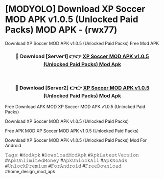 # [MODYOLO] Download XP Soccer MOD APK v1.0.5 (Unlocked Paid Packs) MOD APK - (rwx77)
Download XP Soccer MOD APK v1.0.5 (Unlocked Paid Packs) Free Mod APK

<div align="center">
<h3>🔴 Download [Server1] 👉👉 <a href="https://apk-comot.site?title=XP_Soccer_MOD_APK_v1.0.5_(Unlocked_Paid_Packs)">XP Soccer MOD APK v1.0.5 (Unlocked Paid Packs) Mod Apk</a></h3><br>

<h3>🔴 Download [Server2] 👉👉 <a href="https://apk-comot.site?title=XP_Soccer_MOD_APK_v1.0.5_(Unlocked_Paid_Packs)">XP Soccer MOD APK v1.0.5 (Unlocked Paid Packs) Mod Apk</a></h3>
</div>


Free Download APK MOD XP Soccer MOD APK v1.0.5 (Unlocked Paid Packs)

Download XP Soccer MOD APK v1.0.5 (Unlocked Paid Packs) 

Free APK MOD XP Soccer MOD APK v1.0.5 (Unlocked Paid Packs) 

Download XP Soccer MOD APK v1.0.5 (Unlocked Paid Packs) Mod For Android

𝚃𝚊𝚐𝚜: #𝙼𝚘𝚍𝙰𝚙𝚔 #𝙳𝚘𝚠𝚗𝚕𝚘𝚊𝚍𝙼𝚘𝚍𝙰𝚙𝚔 #𝙰𝚙𝚔𝙻𝚊𝚝𝚎𝚜𝚝𝚅𝚎𝚛𝚜𝚒𝚘𝚗 #𝙰𝚙𝚔𝚄𝚗𝚕𝚒𝚖𝚒𝚝𝚎𝚍𝙼𝚘𝚗𝚎𝚢 #𝙰𝚙𝚔𝚄𝚗𝚕𝚘𝚌𝚔𝙰𝚕𝚕 #𝙰𝚙𝚔𝙽𝚘𝙰𝚍𝚜 #𝚄𝚗𝚕𝚘𝚌𝚔𝙿𝚛𝚎𝚖𝚒𝚞𝚖 #𝙵𝚘𝚛𝙰𝚗𝚍𝚛𝚘𝚒𝚍 #𝙵𝚛𝚎𝚎𝙳𝚘𝚠𝚗𝚕𝚘𝚊𝚍 #home_design_mod_apk